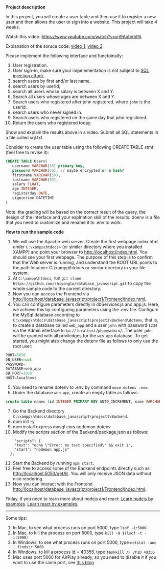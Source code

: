 **Project description**

In this project, you will create a user table and then use it to register a new user and then allows the user to sign into a website. This project will take 4 weeks. 

Watch this video: https://www.youtube.com/watch?v=vrj9AohVhPA

Explanation of the soruce code: [video 1](https://www.youtube.com/watch?v=XBJRBB14ijY), [video 2](https://www.youtube.com/watch?v=MaBphsJLrGY)

Please implement the following interface and functoinalty: 
1. User registration.
2. User sign-in, make sure your impelementation is not subject to [SQL injection attack](https://portswigger.net/support/using-sql-injection-to-bypass-authentication). 
3. search users by first and/or last name.
4. search users by userid;
5. search all users whose salary is between X and Y. 
6. Search all users whose ages are between X and Y.
7. Search users who registered after john registered, where ```john``` is the userid.
8. search users who never signed in.
9. Search users who registered on the same day that john registered. 
10. Return the users who registered today;

Show and explain the results above in a video. Submit all SQL statements in a file called sql.txt. 

Consider to create the user table using the following CREATE TABLE stmt (feel free to revise it): 


```SQL
CREATE TABLE Users(
   username VARCHAR(50) primary key,
   password VARCHAR(50), // maybe encrypted or a hash?
   firstname VARCHAR(50),
   lastname VARCHAR(50),
   salary FLOAT,
   age INTEGER,
   registerday DATE,
   signintime DATETIME
) 
```


Note: the grading will be based on the correct result of the query, the design of the interface and your explnation skill of the results. 
doenv is a file that you need to customize and rename it to .env to work.

**How to run the sample code**
1. We will use the Apache web server. Create the first webpage index.html under ```C:\xampp\htdocs>``` (or similar directory where you installed XAMPP) and point your browser to [http://localhost/index.html](http://localhost/index.html). You should see your first webpage. The purpose of this step is to confirm that the Web server is running, and understand the ROOT URL points to the path location: C:\xampp\htdocs or similar directory in your file system. 
2. At ```C:\xampp\htdocs```, run ```git clone https://github.com/shiyonglu/database_javascript.git``` to copy the whole sample code to the current directory.
3. Now you can access the Frontend via [http://localhost/database_javascript/project1/Frontend/index.html](http://localhost/database_javascript/project1/Frontend/index.html).
4. You can configure parameters directly in dbServices.js and app.js. Here, we achieve this by configuring parameters using the .env file. Configure the MySql database according to ```C:\xampp\htdocs\database_javascript\project1\Backend\dotenv```, that is, to create a database called ```web_app``` and a user ```john``` with password ```1234``` via the Admin interface ```http://localhost/phpmyadmin/```. The user ```john``` will be granted with all priviledges for the ```web_app``` database. To get started, you might also change the dotenv file as follows to only use the root user:
```javascript
PORT=5050
DB_USER=root
PASSWORD=
DATABASE=web_app
DB_PORT=3306
HOST=localhost
```
5. You need to rename dotenv to .env by command ```move dotenv .env```. 
6.  Under the database ```web_app```, create an empty table as follows: 
```SQL
create table names (id INTEGER PRIMARY KEY AUTO_INCREMENT, name VARCHAR(100), date_added DATE);
```
7. Go the Backend directory ```C:\xampp\htdocs\database_javascript\project1\Backend```.
8. npm init -y
9. npm install express mysql cors nodemon dotenv
10. Modify the scripts section of the Backend/package.json as follows:
```javasript
    "scripts": {
    "test": "echo \"Error: no test specified\" && exit 1",
    "start": "nodemon app.js"
  },
```
11. Start the Backend by running ```npm start```.
12. Feel free to access some of the Backend endpoints directly such as [http://localhost:5050/getAll](http://localhost:5050/getAll). You will only receive JSON data without nice rendering. 
13. Now you can interact with the Frontend [http://localhost/database_javascript/project1/Frontend/index.html](http://localhost/database_javascript/project1/Frontend/index.html).

Finlay, if you need to learn more about nodejs and react: [Learn nodejs by examples](https://github.com/shiyonglu/database_javascript/tree/main/nodejs_examples). [Learn react by examples](https://github.com/shiyonglu/database_javascript/tree/main/react_examples). 

---------------------------------------
Some tips: 
1. In Mac, to see what process runs on port 5000, type ```lsof -i:5000```
3. In Mac, to kill the process on port 5000, type ```kill -9 $(lsof -t -i:5000)```
4. In Windows, to see what process runs on port 5000, type ```netstat -ano | findstr 5000```
5. In Windows, to kill a process id = 40356, type ```taskkill /F /PID 40356```
6. Mac uses port 5000 for AirPlay already, so you need to disable it if you want to use the same port, see [this blog](https://www.reddit.com/r/perl/comments/10p8p39/macos_port_5000_mystery_solved/)
   

